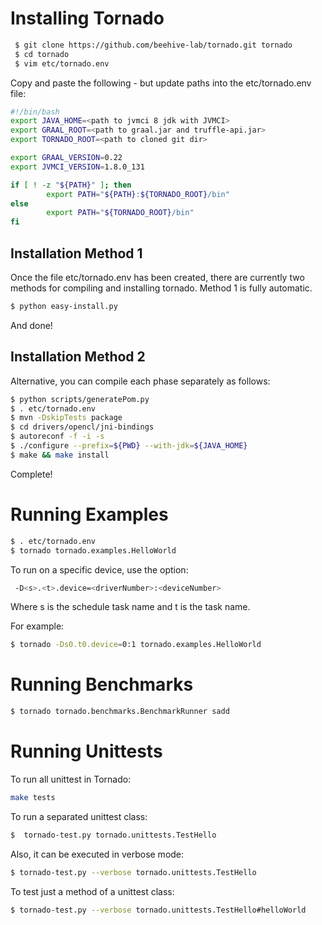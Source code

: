 
# Installing Tornado #

```bash
 $ git clone https://github.com/beehive-lab/tornado.git tornado
 $ cd tornado
 $ vim etc/tornado.env
```

Copy and paste the following - but update paths into the etc/tornado.env file:

```bash
#!/bin/bash
export JAVA_HOME=<path to jvmci 8 jdk with JVMCI>
export GRAAL_ROOT=<path to graal.jar and truffle-api.jar>
export TORNADO_ROOT=<path to cloned git dir>

export GRAAL_VERSION=0.22
export JVMCI_VERSION=1.8.0_131

if [ ! -z "${PATH}" ]; then
        export PATH="${PATH}:${TORNADO_ROOT}/bin"
else
        export PATH="${TORNADO_ROOT}/bin"
fi
```

## Installation Method 1

Once the file etc/tornado.env has been created, there are currently two methods for compiling and installing tornado.
Method 1 is fully automatic.

```bash
$ python easy-install.py
```

And done! 


## Installation Method 2

Alternative, you can compile each phase separately as follows:

```bash
$ python scripts/generatePom.py
$ . etc/tornado.env
$ mvn -DskipTests package
$ cd drivers/opencl/jni-bindings
$ autoreconf -f -i -s
$ ./configure --prefix=${PWD} --with-jdk=${JAVA_HOME}
$ make && make install
```

Complete!

# Running Examples #

```bash
$ . etc/tornado.env
$ tornado tornado.examples.HelloWorld
```

To run on a specific device, use the option: 

```bash
 -D<s>.<t>.device=<driverNumber>:<deviceNumber>
```

Where s is the schedule task name and t is the task name.

For example:

```bash
$ tornado -Ds0.t0.device=0:1 tornado.examples.HelloWorld
```

# Running Benchmarks #

```bash
$ tornado tornado.benchmarks.BenchmarkRunner sadd
```


# Running Unittests

To run all unittest in Tornado:

```bash
make tests 

```

To run a separated unittest class:

```bash
$  tornado-test.py tornado.unittests.TestHello
```

Also, it can be executed in verbose mode:

```bash
$ tornado-test.py --verbose tornado.unittests.TestHello
```

To test just a method of a unittest class:

```bash
$ tornado-test.py --verbose tornado.unittests.TestHello#helloWorld
```

